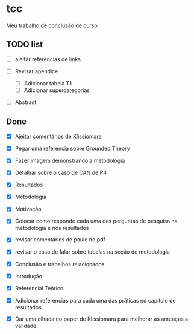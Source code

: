 # tcc
Meu trabalho de conclusão de curso
  

## TODO list
- [ ] ajeitar referencias de links
- [ ] Revisar apendice
  - [ ] Adicionar tabela T1
  - [ ] Adicionar supercategorias
- [ ] Abstract <depois do review>


## Done
- [x] Ajeitar comentários de Klissiomara
- [x] Pegar uma referencia sobre Grounded Theory
- [x] Fazer imagem demonstrando a metodologia
- [x] Detalhar sobre o caso de CAN de P4
- [X] Resultados
- [X] Metodologia
- [X] Motivação
- [x] Colocar como responde cada uma das perguntas de pesquisa na metodologia e nos resultados
- [x] revisar comentários de paulo no pdf
- [x] revisar o caso de falar sobre tabelas na seção de metodologia
- [x] Conclusão e trabalhos relacionados
- [x] Introdução
- [x] Referencial Teórico
- [x] Adicionar referencias para cada uma das práticas no capítulo de resultados.
- [x] Dar uma olhada no paper de Klissiomara para melhorar as ameaças a validade.

